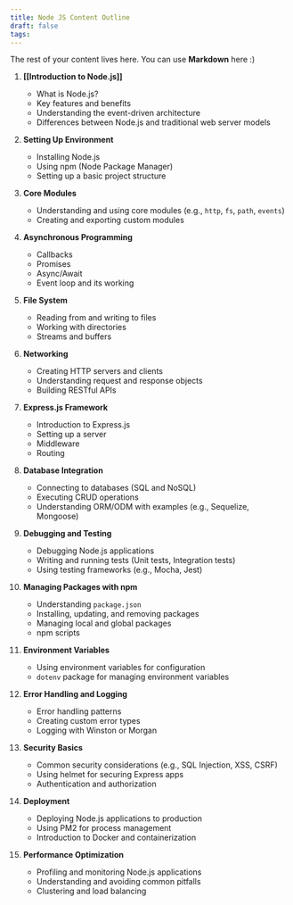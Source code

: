 ```yaml
---
title: Node JS Content Outline
draft: false
tags:
---
```

 
The rest of your content lives here. You can use **Markdown** here :)
1. **[[Introduction to Node.js]]**
    
    - What is Node.js?
    - Key features and benefits
    - Understanding the event-driven architecture
    - Differences between Node.js and traditional web server models
2. **Setting Up Environment**
    
    - Installing Node.js
    - Using npm (Node Package Manager)
    - Setting up a basic project structure
3. **Core Modules**
    
    - Understanding and using core modules (e.g., `http`, `fs`, `path`, `events`)
    - Creating and exporting custom modules
4. **Asynchronous Programming**
    
    - Callbacks
    - Promises
    - Async/Await
    - Event loop and its working
5. **File System**
    
    - Reading from and writing to files
    - Working with directories
    - Streams and buffers
6. **Networking**
    
    - Creating HTTP servers and clients
    - Understanding request and response objects
    - Building RESTful APIs
7. **Express.js Framework**
    
    - Introduction to Express.js
    - Setting up a server
    - Middleware
    - Routing
8. **Database Integration**
    
    - Connecting to databases (SQL and NoSQL)
    - Executing CRUD operations
    - Understanding ORM/ODM with examples (e.g., Sequelize, Mongoose)
9. **Debugging and Testing**
    
    - Debugging Node.js applications
    - Writing and running tests (Unit tests, Integration tests)
    - Using testing frameworks (e.g., Mocha, Jest)
10. **Managing Packages with npm**
    
    - Understanding `package.json`
    - Installing, updating, and removing packages
    - Managing local and global packages
    - npm scripts
11. **Environment Variables**
    
    - Using environment variables for configuration
    - `dotenv` package for managing environment variables
12. **Error Handling and Logging**
    
    - Error handling patterns
    - Creating custom error types
    - Logging with Winston or Morgan
13. **Security Basics**
    
    - Common security considerations (e.g., SQL Injection, XSS, CSRF)
    - Using helmet for securing Express apps
    - Authentication and authorization
14. **Deployment**
    
    - Deploying Node.js applications to production
    - Using PM2 for process management
    - Introduction to Docker and containerization
15. **Performance Optimization**
    
    - Profiling and monitoring Node.js applications
    - Understanding and avoiding common pitfalls
    - Clustering and load balancing